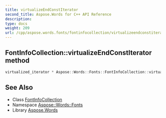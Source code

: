 ```yaml
---
title: virtualizeEndConstIterator
second_title: Aspose.Words for C++ API Reference
description: 
type: docs
weight: 209
url: /cpp/aspose.words.fonts/fontinfocollection/virtualizeendconstiterator/
---
```

## FontInfoCollection::virtualizeEndConstIterator method




```cpp
virtualized_iterator * Aspose::Words::Fonts::FontInfoCollection::virtualizeEndConstIterator() const override
```

## See Also

* Class [FontInfoCollection](../)
* Namespace [Aspose::Words::Fonts](../../)
* Library [Aspose.Words](../../../)
